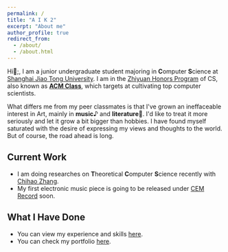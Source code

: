 ```yaml
---
permalink: /
title: "A I K 2"
excerpt: "About me"
author_profile: true
redirect_from: 
  - /about/
  - /about.html
---
```


Hi👋;, I am a junior undergraduate student majoring in **C**omputer **S**cience at [Shanghai Jiao Tong University](https://www.sjtu.edu.cn/). 
I am in the [Zhiyuan Honors Program](https://en.zhiyuan.sjtu.edu.cn/) of CS, also known as [**ACM Class**](https://acm.sjtu.edu.cn/home), which targets at cultivating top computer scientists.

What differs me from my peer classmates is that I've grown an ineffaceable interest in Art, mainly in **music**♪ and **literature**📖. 
I'd like to treat it more seriously and let it grow a bit bigger than hobbies. I have found myself saturated with the desire 
of expressing my views and thoughts to the world. But of course, the road ahead is long.

## Current Work

- I am doing researches on **T**heoretical **C**omputer **S**cience recently with [Chihao Zhang](http://chihaozhang.com).
- My first electronic music piece is going to be released under [CEM Record](https://soundcloud.com/cemrecords) soon.

## What I Have Done

- You can view my experience and skills [here](/cv/).
- You can check my portfolio [here](/portfolio/).
